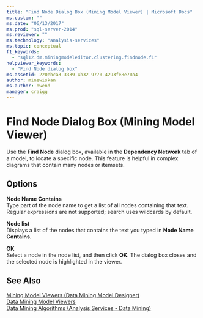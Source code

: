 ```yaml
---
title: "Find Node Dialog Box (Mining Model Viewer) | Microsoft Docs"
ms.custom: ""
ms.date: "06/13/2017"
ms.prod: "sql-server-2014"
ms.reviewer: ""
ms.technology: "analysis-services"
ms.topic: conceptual
f1_keywords: 
  - "sql12.dm.miningmodeleditor.clustering.findnode.f1"
helpviewer_keywords: 
  - "Find Node dialog box"
ms.assetid: 220ebca3-3339-4b32-9770-4293fe8e70a4
author: minewiskan
ms.author: owend
manager: craigg
---
```

# Find Node Dialog Box (Mining Model Viewer)
  Use the **Find Node** dialog box, available in the **Dependency Network** tab of a model, to locate a specific node. This feature is helpful in complex diagrams that contain many nodes or itemsets.  
  
## Options  
 **Node Name Contains**  
 Type part of the node name to get a list of all nodes containing that text. Regular expressions are not supported; search uses wildcards by default.  
  
 **Node list**  
 Displays a list of the nodes that contains the text you typed in **Node Name Contains**.  
  
 **OK**  
 Select a node in the node list, and then click **OK**. The dialog box closes and the selected node is highlighted in the viewer.  
  
## See Also  
 [Mining Model Viewers &#40;Data Mining Model Designer&#41;](mining-model-viewers-data-mining-model-designer.md)   
 [Data Mining Model Viewers](data-mining/data-mining-model-viewers.md)   
 [Data Mining Algorithms &#40;Analysis Services - Data Mining&#41;](data-mining/data-mining-algorithms-analysis-services-data-mining.md)  
  
  
